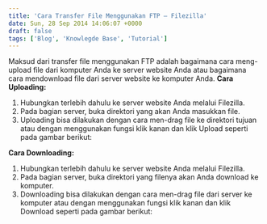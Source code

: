 ```yaml
---
title: 'Cara Transfer File Menggunakan FTP – Filezilla'
date: Sun, 28 Sep 2014 14:06:07 +0000
draft: false
tags: ['Blog', 'Knowlegde Base', 'Tutorial']
---
```


Maksud dari transfer file menggunakan FTP adalah bagaimana cara meng-upload file dari komputer Anda ke server website Anda atau bagaimana cara mendownload file dari server website ke komputer Anda. **Cara Uploading:**

1.  Hubungkan terlebih dahulu ke server website Anda melalui Filezilla.
2.  Pada bagian server, buka direktori yang akan Anda masukkan file.
3.  Uploading bisa dilakukan dengan cara men-drag file ke direktori tujuan atau dengan menggunakan fungsi klik kanan dan klik Upload seperti pada gambar berikut:

**Cara Downloading:**

1.  Hubungkan terlebih dahulu ke server website Anda melalui Filezilla.
2.  Pada bagian server, buka direktori yang filenya akan Anda download ke komputer.
3.  Downloading bisa dilakukan dengan cara men-drag file dari server ke komputer atau dengan menggunakan fungsi klik kanan dan klik Download seperti pada gambar berikut: